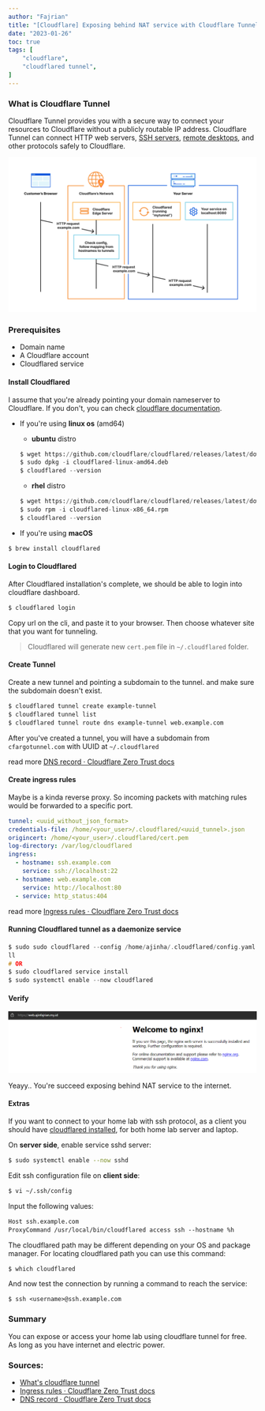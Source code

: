 ```yaml
---
author: "Fajrian"
title: "[Cloudflare] Exposing behind NAT service with Cloudflare Tunnel"
date: "2023-01-26"
toc: true
tags: [
    "cloudflare",
    "cloudflared tunnel",
]
---
```


### What is Cloudflare Tunnel

Cloudflare Tunnel provides you with a secure way to connect your resources to Cloudflare without a publicly routable IP address. Cloudflare Tunnel can connect HTTP web servers, [SSH servers](https://developers.cloudflare.com/cloudflare-one/connections/connect-apps/use_cases/ssh/), [remote desktops](https://developers.cloudflare.com/cloudflare-one/connections/connect-apps/use_cases/rdp/), and other protocols safely to Cloudflare.

![how cloudflare tunnel work](how-cf-work.jpg)

### Prerequisites

- Domain name
- A Cloudflare account
- Cloudflared service

#### Install Cloudflared

I assume that you're already pointing your domain nameserver to Cloudflare. If you don't, you can check [cloudflare documentation](https://developers.cloudflare.com/fundamentals/get-started/setup/add-site/).

- If you're using **linux os** (amd64)

  - **ubuntu** distro
  ```python
  $ wget https://github.com/cloudflare/cloudflared/releases/latest/download/cloudflared-linux-amd64.deb
  $ sudo dpkg -i cloudflared-linux-amd64.deb
  $ cloudflared --version
  ```
  - **rhel** distro
  ```python
  $ wget https://github.com/cloudflare/cloudflared/releases/latest/download/cloudflared-linux-x86_64.rpm
  $ sudo rpm -i cloudflared-linux-x86_64.rpm
  $ cloudflared --version
  ```

- If you're using **macOS**

```python
$ brew install cloudflared
```

#### Login to Cloudflared
After Cloudflared installation's complete, we should be able to login into cloudflare dashboard.

```python
$ cloudflared login
```

Copy url on the cli, and paste it to your browser. Then choose whatever site that you want for tunneling.

> Cloudflared will generate new `cert.pem` file in `~/.cloudflared` folder.

#### Create Tunnel
Create a new tunnel and pointing a subdomain to the tunnel. and make sure the subdomain doesn't exist.

```sh
$ cloudflared tunnel create example-tunnel
$ cloudflared tunnel list
$ cloudflared tunnel route dns example-tunnel web.example.com
```

After you've created a tunnel, you will have a subdomain from `cfargotunnel.com` with UUID at `~/.cloudflared`

read more [DNS record · Cloudflare Zero Trust docs](https://developers.cloudflare.com/cloudflare-one/connections/connect-apps/routing-to-tunnel/dns/)

#### Create ingress rules
Maybe is a kinda reverse proxy. So incoming packets with matching rules would be forwarded to a specific port.

```yaml
tunnel: <uuid_without_json_format>
credentials-file: /home/<your_user>/.cloudflared/<uuid_tunnel>.json
origincert: /home/<your_user>/.cloudflared/cert.pem
log-directory: /var/log/cloudflared
ingress:
  - hostname: ssh.example.com
    service: ssh://localhost:22
  - hostname: web.example.com
    service: http://localhost:80
  - service: http_status:404
```

read more [Ingress rules · Cloudflare Zero Trust docs](https://developers.cloudflare.com/cloudflare-one/connections/connect-apps/install-and-setup/tunnel-guide/local/local-management/ingress/)

#### Running Cloudflared tunnel as a daemonize service

```c
$ sudo sudo cloudflared --config /home/ajinha/.cloudflared/config.yaml service insta
ll
# OR
$ sudo cloudflared service install
$ sudo systemctl enable --now cloudflared
```

#### Verify

![idcloudhost](verify-dns.png)

Yeayy.. You're succeed exposing behind NAT service to the internet.


#### Extras
If you want to connect to your home lab with ssh protocol, as a client you should have [cloudflared installed](#install-cloudflared), for both home lab server and laptop.

On **server side**, enable service sshd server:
```sh
$ sudo systemctl enable --now sshd
```

Edit ssh configuration file on **client side**:
```sh
$ vi ~/.ssh/config
```

Input the following values:
```html
Host ssh.example.com
ProxyCommand /usr/local/bin/cloudflared access ssh --hostname %h
```
The cloudflared path may be different depending on your OS and package manager. For locating cloudflared path you can use this command:
```sh
$ which cloudflared
```
And now test the connection by running a command to reach the service:
```
$ ssh <username>@ssh.example.com
```

### Summary

You can expose or access your home lab using cloudflare tunnel for free. As long as you have internet and electric power.

### Sources:
- [What's cloudflare tunnel](https://developers.cloudflare.com/cloudflare-one/connections/connect-apps/)
- [Ingress rules · Cloudflare Zero Trust docs](https://developers.cloudflare.com/cloudflare-one/connections/connect-apps/install-and-setup/tunnel-guide/local/local-management/ingress/)
- [DNS record · Cloudflare Zero Trust docs](https://developers.cloudflare.com/cloudflare-one/connections/connect-apps/routing-to-tunnel/dns/)
